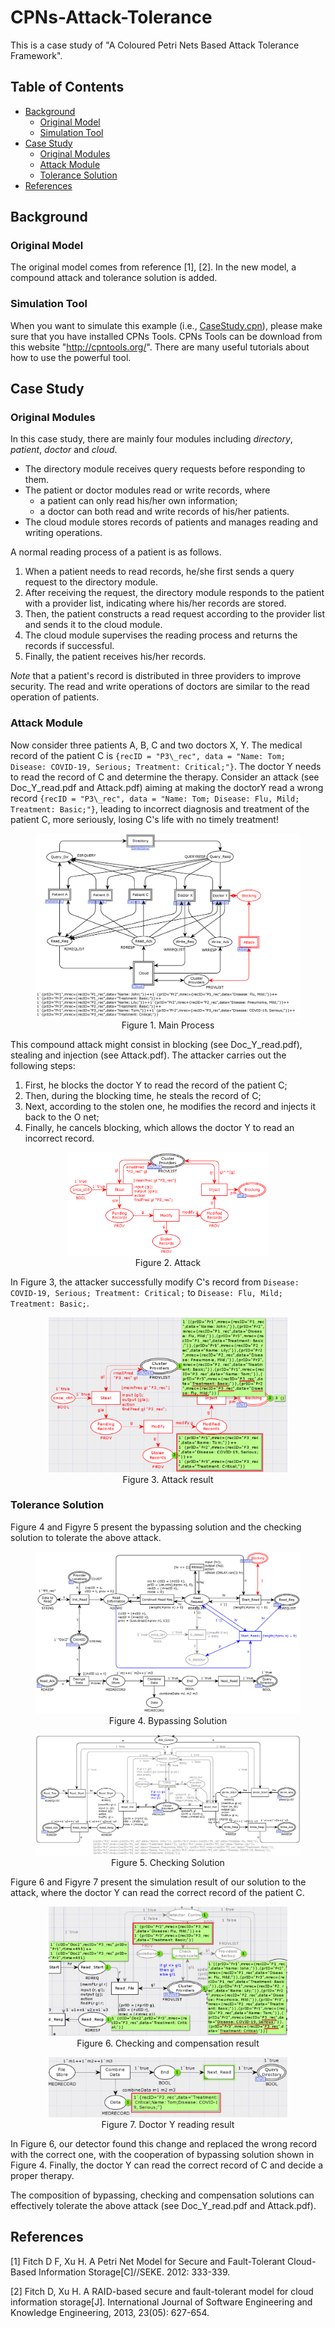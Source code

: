 # CPNs-Attack-Tolerance
This is a case study of "A Coloured Petri Nets Based Attack Tolerance Framework". 

## Table of Contents

- [Background](#Background)
  - [Original Model](#original-model)
  - [Simulation Tool](#simulation-tool)
- [Case Study](#case-study)
  - [Original Modules](#original-modules)
  - [Attack Module](#attack-module)
  - [Tolerance Solution](#tolerance-solution)
- [References](#References)

## Background

### Original Model

The original model comes from reference [1], [2]. In the new model, a compound attack and tolerance solution is added. 

### Simulation Tool

When you want to simulate this example (i.e., [CaseStudy.cpn](https://github.com/TURTING-BO/CPNs-Attack-Tolerance/blob/master/CaseStudy.cpn)), please make sure that you have installed CPNs Tools. CPNs Tools can be download from this website "http://cpntools.org/". There are many useful tutorials about how to use the powerful tool.

## Case Study

### Original Modules

In this case study, there are mainly four modules including _directory_, _patient_, _doctor_ and _cloud_. 
* The directory module receives query requests before responding to them. 
* The patient or doctor modules read or write records, where 
  - a patient can only read his/her own information;
  - a doctor can both read and write records of his/her patients. 
* The cloud module stores records of patients and manages reading and writing operations. 

A normal reading process of a patient is as follows.

1. When a patient needs to read records, he/she first sends a query request to the directory module. 
2. After receiving the request, the directory module responds to the patient with a provider list, indicating where his/her records are stored. 
3. Then, the patient constructs a read request according to the provider list and sends it to the cloud module. 
4. The cloud module supervises the reading process and returns the records if successful. 
5. Finally, the patient receives his/her records. 

*Note* that a patient's record is distributed in three providers to improve security. The read and write operations of doctors are similar to the read operation of patients. 

### Attack Module

Now consider three patients A, B, C and two doctors X, Y. The medical record of the patient C is ``{recID = "P3\_rec", data = "Name: Tom; Disease: COVID-19, Serious; Treatment: Critical;"}``. The doctor Y needs to read the record of C and determine the therapy. Consider an attack (see Doc_Y_read.pdf and Attack.pdf) aiming at making the doctorY read a wrong record ``{recID = "P3\_rec", data = "Name: Tom; Disease: Flu, Mild; Treatment: Basic;"}``, leading to incorrect diagnosis and treatment of the patient C, more seriously, losing C's life with no timely treatment!

<figure>
  <div align=center>
    <img src="https://github.com/TURTING-BO/CPNs-Attack-Tolerance/blob/master/M1_Main.png"> 
  </div>
  <div align=center>
     <figcaption>Figure 1. Main Process</figcaption>
  </div>    
</figure>

This compound attack might consist in blocking (see Doc_Y_read.pdf), stealing and injection (see Attack.pdf). The attacker carries out the following steps:

1. First, he blocks the doctor Y to read the record of the patient C; 
2. Then, during the blocking time, he steals the record of C; 
3. Next, according to the stolen one, he modifies the record and injects it back to the O net; 
4. Finally, he cancels blocking, which allows the doctor Y to read an incorrect record.

<figure>
  <div align=center>
    <img src="https://github.com/TURTING-BO/CPNs-Attack-Tolerance/blob/master/M6_Attack.png" width="75%" height="75%"> 
  </div>
  <div align=center>
     <figcaption>Figure 2. Attack</figcaption>
  </div>    
</figure>

In Figure 3, the attacker successfully modify C's record from ``Disease: COVID-19, Serious; Treatment: Critical;`` to ``Disease: Flu, Mild; Treatment: Basic;``.

<figure>
  <div align=center>
    <img src="https://github.com/TURTING-BO/CPNs-Attack-Tolerance/blob/master/R2_Stealing_Modification_Injection%20Result.png" width="90%" height="90%"> 
  </div>
  <div align=center>
     <figcaption>Figure 3. Attack result</figcaption>
  </div>    
</figure>

### Tolerance Solution

Figure 4 and Figyre 5 present the bypassing solution and the checking solution to tolerate the above attack. 

<figure>
  <div align=center>
    <img src="https://github.com/TURTING-BO/CPNs-Attack-Tolerance/blob/master/M5.2.1_Doc_Y_read.png"> 
  </div>
  <div align=center>
     <figcaption>Figure 4. Bypassing Solution</figcaption>
  </div>    
</figure>

<figure>
  <div align=center>
    <img src="https://github.com/TURTING-BO/CPNs-Attack-Tolerance/blob/master/M3_Cloud.png"> 
  </div>
  <div align=center>
     <figcaption>Figure 5. Checking Solution</figcaption>
  </div>    
</figure>

Figure 6 and Figyre 7 present the simulation result of our solution to the attack, where the doctor Y can read the correct record of the patient C. 

<figure>
  <div align=center>
    <img src="https://github.com/TURTING-BO/CPNs-Attack-Tolerance/blob/master/R4_After%20Checking%20Solution.png" width="90%" height="90%"> 
  </div>
  <div align=center>
     <figcaption>Figure 6. Checking and compensation result</figcaption>
  </div>    
</figure>

<figure>
  <div align=center>
    <img src="https://github.com/TURTING-BO/CPNs-Attack-Tolerance/blob/master/R6_Doctor%20Read%20Result.png" width="90%" height="90%"> 
  </div>
  <div align=center>
     <figcaption>Figure 7. Doctor Y reading result</figcaption>
  </div>    
</figure>

In Figure 6, our detector found this change and replaced the wrong record with the correct one, with the cooperation of bypassing solution shown in Figure 4. Finally, the doctor Y can read the correct record of C and decide a proper therapy.

The composition of bypassing, checking and compensation solutions can effectively tolerate the above attack (see Doc_Y_read.pdf and Attack.pdf).

## References

[1] Fitch D F, Xu H. A Petri Net Model for Secure and Fault-Tolerant Cloud-Based Information Storage[C]//SEKE. 2012: 333-339.

[2] Fitch D, Xu H. A RAID-based secure and fault-tolerant model for cloud information storage[J]. International Journal of Software Engineering and Knowledge Engineering, 2013, 23(05): 627-654.
